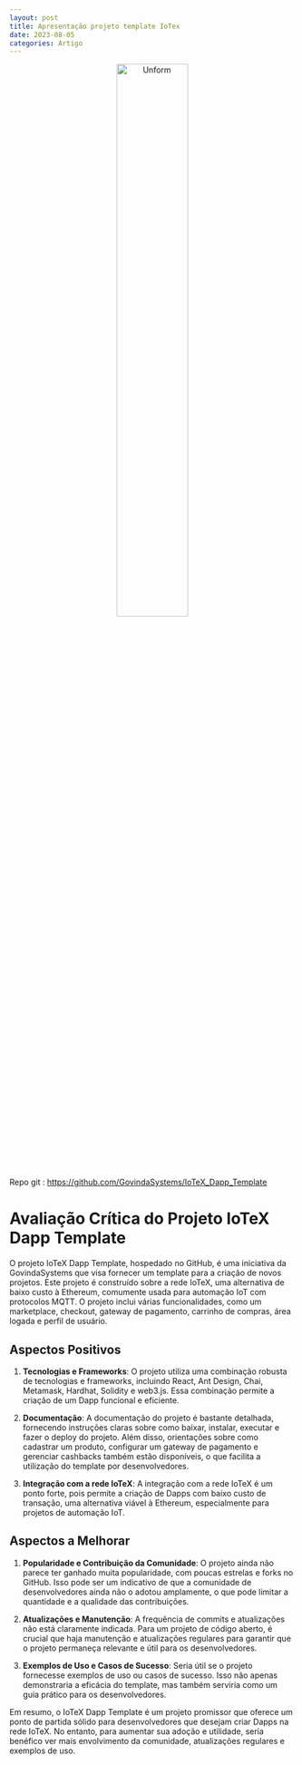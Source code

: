 ```yaml
---
layout: post
title: Apresentação projeto template IoTex
date: 2023-08-05
categories: Artigo
---
```


<p align="center">
<img src="{{ site.baseurl }}/images/2023-08-05-Apresentacao-projeto-template-IoTex.jpeg" height="50%" width="50%" alt="Unform" />
 </p>

Repo git : https://github.com/GovindaSystems/IoTeX_Dapp_Template

# Avaliação Crítica do Projeto IoTeX Dapp Template

O projeto IoTeX Dapp Template, hospedado no GitHub, é uma iniciativa da GovindaSystems que visa fornecer um template para a criação de novos projetos. Este projeto é construído sobre a rede IoTeX, uma alternativa de baixo custo à Ethereum, comumente usada para automação IoT com protocolos MQTT. O projeto inclui várias funcionalidades, como um marketplace, checkout, gateway de pagamento, carrinho de compras, área logada e perfil de usuário.

## Aspectos Positivos

1. **Tecnologias e Frameworks**: O projeto utiliza uma combinação robusta de tecnologias e frameworks, incluindo React, Ant Design, Chai, Metamask, Hardhat, Solidity e web3.js. Essa combinação permite a criação de um Dapp funcional e eficiente.

2. **Documentação**: A documentação do projeto é bastante detalhada, fornecendo instruções claras sobre como baixar, instalar, executar e fazer o deploy do projeto. Além disso, orientações sobre como cadastrar um produto, configurar um gateway de pagamento e gerenciar cashbacks também estão disponíveis, o que facilita a utilização do template por desenvolvedores.

3. **Integração com a rede IoTeX**: A integração com a rede IoTeX é um ponto forte, pois permite a criação de Dapps com baixo custo de transação, uma alternativa viável à Ethereum, especialmente para projetos de automação IoT.

## Aspectos a Melhorar

1. **Popularidade e Contribuição da Comunidade**: O projeto ainda não parece ter ganhado muita popularidade, com poucas estrelas e forks no GitHub. Isso pode ser um indicativo de que a comunidade de desenvolvedores ainda não o adotou amplamente, o que pode limitar a quantidade e a qualidade das contribuições.

2. **Atualizações e Manutenção**: A frequência de commits e atualizações não está claramente indicada. Para um projeto de código aberto, é crucial que haja manutenção e atualizações regulares para garantir que o projeto permaneça relevante e útil para os desenvolvedores.

3. **Exemplos de Uso e Casos de Sucesso**: Seria útil se o projeto fornecesse exemplos de uso ou casos de sucesso. Isso não apenas demonstraria a eficácia do template, mas também serviria como um guia prático para os desenvolvedores.

Em resumo, o IoTeX Dapp Template é um projeto promissor que oferece um ponto de partida sólido para desenvolvedores que desejam criar Dapps na rede IoTeX. No entanto, para aumentar sua adoção e utilidade, seria benéfico ver mais envolvimento da comunidade, atualizações regulares e exemplos de uso.